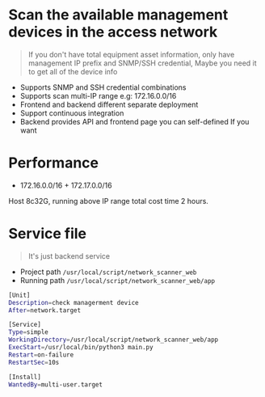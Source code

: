 
# Scan the available management devices in the access network

> If you don't have total equipment asset information, only have management IP prefix and SNMP/SSH credential, Maybe you need it to get all of the device info

- Supports SNMP and SSH credential combinations
- Supports scan multi-IP range e.g: 172.16.0.0/16
- Frontend and backend different separate deployment
- Support continuous integration
- Backend provides API and frontend page you can self-defined If you want


# Performance

- 172.16.0.0/16 + 172.17.0.0/16

Host 8c32G, running above IP range total cost time 2 hours.




# Service file

> It's just backend service

- Project path `/usr/local/script/network_scanner_web`
- Running path `/usr/local/script/network_scanner_web/app`


```bash
[Unit]
Description=check managerment device
After=network.target

[Service]
Type=simple
WorkingDirectory=/usr/local/script/network_scanner_web/app
ExecStart=/usr/local/bin/python3 main.py
Restart=on-failure
RestartSec=10s

[Install]
WantedBy=multi-user.target

```
